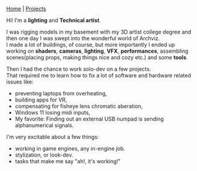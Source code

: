 [Home](index.md) | [Projects](Projects.md) 


<!-- 
<nav>
  <a href="/">Home</a>
  <a href="/About">About</a>
  <a href="/Projects">Projects</a>
</nav>
-->

Hi! I'm a **lighting** and **Technical artist**.  

I was rigging models in my basement with my 3D artist college degree and then one day I was swept into the wonderful world of Archviz.  
I made a lot of buildings, of course, but more importantly I ended up working on **shaders**, **cameras**, **lighting**, **VFX**, **performances**, assembling scenes(placing props, making things nice and cozy etc.) and some **tools**.

Then I had the chance to work solo-dev on a few projects.  
That required me to learn how to fix a lot of software and hardware related issues like:
- preventing laptops from overheating,  
- building apps for VR,  
- compensating for fisheye lens chromatic aberation,  
- Windows 11 losing midi inputs,  
- My favorite: Finding out an external USB numpad is sending alphanumerical signals.  

I'm very excitable about a few things:  
- working in game engines, any in-engine job.  
- stylization, or look-dev.   
- tasks that make me say "ah!, it's working!"   
